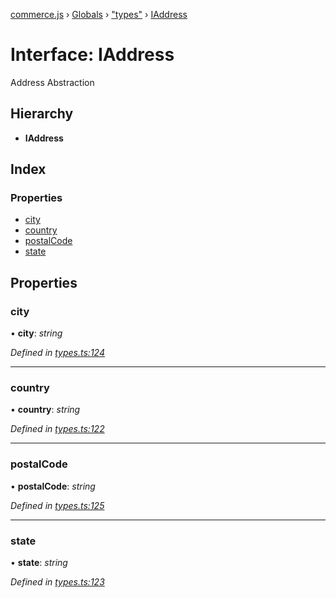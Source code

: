 [commerce.js](../README.md) › [Globals](../globals.md) › ["types"](../modules/_types_.md) › [IAddress](_types_.iaddress.md)

# Interface: IAddress

Address Abstraction

## Hierarchy

* **IAddress**

## Index

### Properties

* [city](_types_.iaddress.md#city)
* [country](_types_.iaddress.md#country)
* [postalCode](_types_.iaddress.md#postalcode)
* [state](_types_.iaddress.md#state)

## Properties

###  city

• **city**: *string*

*Defined in [types.ts:124](https://github.com/shopjs/commerce.js/blob/6dd814b/src/types.ts#L124)*

___

###  country

• **country**: *string*

*Defined in [types.ts:122](https://github.com/shopjs/commerce.js/blob/6dd814b/src/types.ts#L122)*

___

###  postalCode

• **postalCode**: *string*

*Defined in [types.ts:125](https://github.com/shopjs/commerce.js/blob/6dd814b/src/types.ts#L125)*

___

###  state

• **state**: *string*

*Defined in [types.ts:123](https://github.com/shopjs/commerce.js/blob/6dd814b/src/types.ts#L123)*
